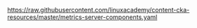 https://raw.githubusercontent.com/linuxacademy/content-cka-resources/master/metrics-server-components.yaml
